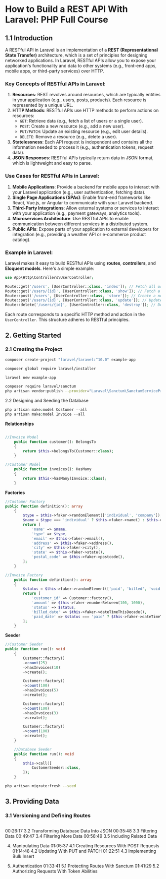 # How to Build a REST API With Laravel: PHP Full Course

## 1.1 Introduction

A RESTful API in Laravel is an implementation of a **REST (Representational State Transfer)** architecture, which is a set of principles for designing networked applications. In Laravel, RESTful APIs allow you to expose your application's functionality and data to other systems (e.g., front-end apps, mobile apps, or third-party services) over HTTP.

### Key Concepts of RESTful APIs in Laravel:

1. **Resources**: REST revolves around resources, which are typically entities in your application (e.g., users, posts, products). Each resource is represented by a unique URL.
2. **HTTP Methods**: RESTful APIs use HTTP methods to perform actions on resources:
    - `GET`: Retrieve data (e.g., fetch a list of users or a single user).
    - `POST`: Create a new resource (e.g., add a new user).
    - `PUT/PATCH`: Update an existing resource (e.g., edit user details).
    - `DELETE`: Remove a resource (e.g., delete a user).
3. **Statelessness**: Each API request is independent and contains all the information needed to process it (e.g., authentication tokens, request data).
4. **JSON Responses**: RESTful APIs typically return data in JSON format, which is lightweight and easy to parse.

### Use Cases for RESTful APIs in Laravel:

1. **Mobile Applications**: Provide a backend for mobile apps to interact with your Laravel application (e.g., user authentication, fetching data).
2. **Single Page Applications (SPAs)**: Enable front-end frameworks like React, Vue.js, or Angular to communicate with your Laravel backend.
3. **Third-Party Integrations**: Allow external systems or services to interact with your application (e.g., payment gateways, analytics tools).
4. **Microservices Architecture**: Use RESTful APIs to enable communication between different services in a distributed system.
5. **Public APIs**: Expose parts of your application to external developers for integration (e.g., providing a weather API or e-commerce product catalog).

### Example in Laravel:

Laravel makes it easy to build RESTful APIs using **routes**, **controllers**, and **Eloquent models**. Here's a simple example:

```php
use App\Http\Controllers\UserController;

Route::get('/users', [UserController::class, 'index']); // Fetch all users
Route::get('/users/{id}', [UserController::class, 'show']); // Fetch a single user
Route::post('/users', [UserController::class, 'store']); // Create a new user
Route::put('/users/{id}', [UserController::class, 'update']); // Update a user
Route::delete('/users/{id}', [UserController::class, 'destroy']); // Delete a user
```

Each route corresponds to a specific HTTP method and action in the `UserController`. This structure adheres to RESTful principles.

## 2. Getting Started

### 2.1 Creating the Project

```bash
composer create-project "laravel/laravel:^10.0" example-app

composer global require laravel/installer

laravel new example-app

composer require laravel/sanctum
php artisan vendor:publish --provider="Laravel\Sanctum\SanctumServiceProvider"
```

2.2 Designing and Seeding the Database

```php
php artisan make:model Costumer --all
php artisan make:model Invoice --all
```

**Relationships**

```php

//Invoice Model
    public function customer(): BelongsTo
    {
        return $this->belongsTo(Customer::class);
    }

//Customer Model
    public function invoices(): HasMany
    {
        return $this->hasMany(Invoice::class);
    }
```

**Factories**

```php
//Customer Factory
public function definition(): array
    {
        $type = $this->faker->randomElement(['individual', 'company']);
        $name = $type === 'individual' ? $this->faker->name() : $this->faker->company();
        return [
            'name' => $name,
            'type' => $type,
            'email' => $this->faker->email(),
            'address' => $this->faker->address(),
            'city' => $this->faker->city(),
            'state' => $this->faker->state(),
            'postal_code' => $this->faker->postcode(),
        ];
    }

//Invoice Factory
    public function definition(): array
    {
        $status = $this->faker->randomElement(['paid', 'billed', 'void']);
        return [
            'customer_id' => Customer::factory(),
            'amount' => $this->faker->numberBetween(100, 1000),
            'status' => $status,
            'billed_date' => $this->faker->dateTimeThisDecade(),
            'paid_date' => $status === 'paid' ? $this->faker->dateTimeThisDecade() : null,
        ];
    }
```

**Seeder**

```php
//Customer Seeder
public function run(): void
    {
        Customer::factory()
        ->count(25)
        ->hasInvoices(10)
        ->create();

        Customer::factory()
        ->count(100)
        ->hasInvoices(5)
        ->create();

        Customer::factory()
        ->count(100)
        ->hasInvoices(3)
        ->create();

        Customer::factory()
        ->count(100)
        ->create();
    }

    //Database Seeder 
    public function run(): void
    {
        $this->call([
            CustomerSeeder::class,
        ]);
    }
```


```bash
php artisan migrate:fresh --seed
```

## 3. Providing Data
### 3.1 Versioning and Defining Routes
```php

```
   00:26:17 3.2 Transforming Database Data Into JSON
   00:35:48 3.3 Filtering Data
   00:49:47 3.4 Filtering More Data
   00:58:49 3.5 Including Related Data

4. Manipulating Data
   01:05:37 4.1 Creating Resources With POST Requests
   01:14:48 4.2 Updating With PUT and PATCH
   01:22:51 4.3 Implementing Bulk Insert

5. Authentication
   01:33:41 5.1 Protecting Routes With Sanctum
   01:41:29 5.2 Authorizing Requests With Token Abilities
